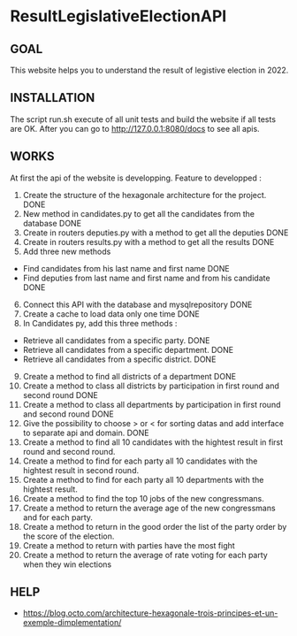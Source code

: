 # ResultLegislativeElectionAPI

## GOAL
This website helps you to understand the result of legistive election in 2022.

## INSTALLATION
The script run.sh execute of all unit tests and build the website if all tests are OK. 
After you can go to http://127.0.0.1:8080/docs to see all apis.

## WORKS 
At first the api of the website is developping.
Feature to developped : 
1. Create the structure of the hexagonale architecture for the project. DONE
2. New method in candidates.py to get all the candidates from the database DONE
3. Create in routers deputies.py with a method to get all the deputies DONE
4. Create in routers results.py with a method to get all the results DONE
5. Add three new methods
- Find candidates from his last name and first name DONE
- Find deputies from last name and first name and from his candidate DONE
6. Connect this API with the database and mysqlrepository DONE
7. Create a cache to load data only one time DONE
8. In Candidates py, add this three methods :
- Retrieve all candidates from a specific party. DONE
- Retrieve all candidates from a specific department. DONE
- Retrieve all candidates from a specific district. DONE
9. Create a method to find all districts of a department DONE
10. Create a method to class all districts by participation in first round and second round DONE
11. Create a method to class all departments by participation in first round and second round DONE
12. Give the possibility to choose  > or < for sorting datas and add interface to separate api and domain. DONE
13. Create a method to find all 10 candidates with the hightest result in first round and second round.
14. Create a method to find for each party all 10 candidates with the hightest result in second round.
15. Create a method to find for each party all 10 departments with the hightest result.
16. Create a method to find the top 10 jobs of the new congressmans.
17. Create a method to return the average age of the new congressmans and for each party.
18. Create a method to return in the good order the list of the party order by the score of the election. 
19. Create a method to return with parties have the most fight
20. Create a method to return the average of rate voting for each party when they win elections

## HELP
- https://blog.octo.com/architecture-hexagonale-trois-principes-et-un-exemple-dimplementation/